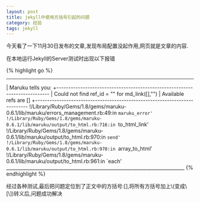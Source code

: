 ```yaml
---
layout: post
title: jekyll中使用方括号引起的问题
category: 经验
tags: jekyll 
---
```


今天看了一下11月30日发布的文章,发现布局配置没起作用,网页就是文章的内容.

在本地运行Jekyll的Server测试时出现以下报错

{% highlight go %}
 ___________________________________________________________________________
| Maruku tells you:
+---------------------------------------------------------------------------
| Could not find ref_id = "" for md_link([],"")
| Available refs are []
+---------------------------------------------------------------------------
!/Library/Ruby/Gems/1.8/gems/maruku-0.6.1/lib/maruku/errors_management.rb:49:in `maruku_error'
!/Library/Ruby/Gems/1.8/gems/maruku-0.6.1/lib/maruku/output/to_html.rb:716:in `to_html_link'
!/Library/Ruby/Gems/1.8/gems/maruku-0.6.1/lib/maruku/output/to_html.rb:970:in `send'
!/Library/Ruby/Gems/1.8/gems/maruku-0.6.1/lib/maruku/output/to_html.rb:970:in `array_to_html'
!/Library/Ruby/Gems/1.8/gems/maruku-0.6.1/lib/maruku/output/to_html.rb:961:in `each'
\___________________________________________________________________________
{% endhighlight %}

经过各种测试,最后把问题定位到了正文中的方括号:\[\],将所有方括号加上\\(变成\\\[\\\])转义后,问题成功解决